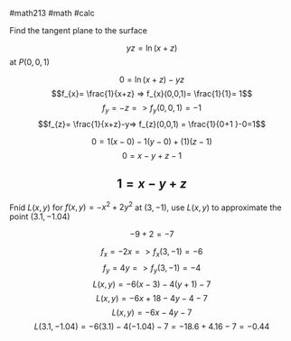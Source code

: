 #math213 #math #calc




Find the tangent plane to the surface

$$yz = \ln(x+z)$$ at $P(0,0,1)$

$$0 = \ln(x+z) -yz$$
$$f_{x}= \frac{1}{x+z} => f_{x}(0,0,1)= \frac{1}{1}= 1$$
$$f_{y}= -z => f_{y}(0,0,1) = -1$$
$$f_{z}= \frac{1}{x+z}-y=> f_{z}(0,0,1) = \frac{1}{0+1 }-0=1$$

$$0 = 1(x-0) - 1(y-0) + (1)(z-1)$$
$$0 = x -y +z-1$$

$$1 = x -y + z$$
---

Fnid $L(x,y)$ for $f(x,y)=-x^{2}+ 2y^{2}$ at $(3,-1)$, use $L(x,y)$ to approximate the point $(3.1,-1.04)$

$$-9 + 2=-7$$

$$f_{x}= -2x => f_{x}(3,-1) = -6$$
$$f_{y}= 4y => f_{y}(3,-1)= -4$$
$$L(x,y) = -6 (x-3) -4(y+1)-7$$
$$L(x,y) = -6x +18 -4y -4 -7$$
$$L(x,y) = -6x -4y -7$$
$$L(3.1,-1.04)= -6(3.1)-4(-1.04)-7= -18.6 + 4.16-7= -0.44$$
